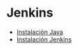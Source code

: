 # Jenkins
- [Instalación Java](https://www.jenkins.io/doc/book/installing/linux/#installation-of-java)
- [Instalación Jenkins](https://www.jenkins.io/doc/book/installing/linux/#long-term-support-release)
